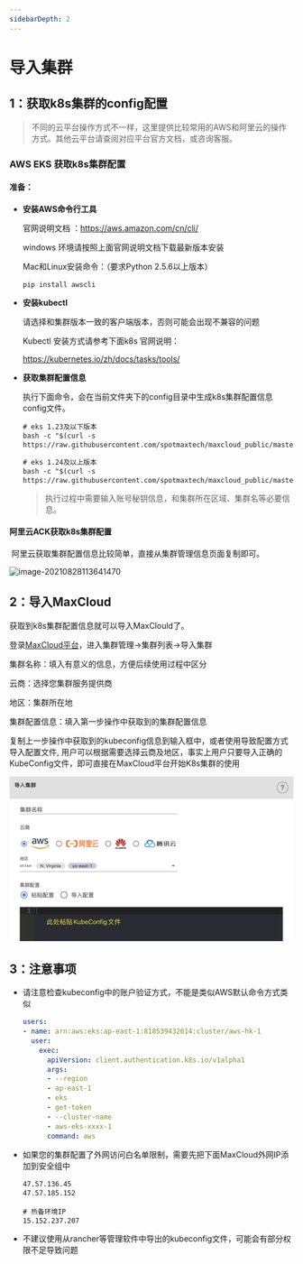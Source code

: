 ```yaml
---
sidebarDepth: 2
---
```


# 导入集群

## 1：获取k8s集群的config配置

> 不同的云平台操作方式不一样，这里提供比较常用的AWS和阿里云的操作方式。其他云平台请查阅对应平台官方文档，或咨询客服。

### AWS EKS 获取k8s集群配置

#### 准备：

*   **安装AWS命令行工具**

    官网说明文档 ：https://aws.amazon.com/cn/cli/

    windows 环境请按照上面官网说明文档下载最新版本安装

    Mac和Linux安装命令：（要求Python 2.5.6以上版本）

    ```shell
    pip install awscli
    ```
*   **安装kubectl**

    请选择和集群版本一致的客户端版本，否则可能会出现不兼容的问题

    Kubectl 安装方式请参考下面k8s 官网说明：

    https://kubernetes.io/zh/docs/tasks/tools/
*   **获取集群配置信息**

    执行下面命令，会在当前文件夹下的config目录中生成k8s集群配置信息config文件。

    ```shell
    # eks 1.23及以下版本
    bash -c "$(curl -s https://raw.githubusercontent.com/spotmaxtech/maxcloud_public/master/setup/aws/aws_token.sh)"
    ```

    ```shell
    # eks 1.24及以上版本
    bash -c "$(curl -s https://raw.githubusercontent.com/spotmaxtech/maxcloud_public/master/setup/aws/aws_token_1.24.sh)"
    ```

    > 执行过程中需要输入账号秘钥信息，和集群所在区域、集群名等必要信息。

#### 阿里云ACK获取k8s集群配置

​ 阿里云获取集群配置信息比较简单，直接从集群管理信息页面复制即可。

![image-20210828113641470](https://resource.spotmaxtech.com/maxcloud-doc/clusterImport/image-20210828113641470.png)

## 2：导入MaxCloud

获取到k8s集群配置信息就可以导入MaxClould了。

登录[MaxCloud平台](https://maxcloud.spotmaxtech.com/)，进入集群管理->集群列表->导入集群

集群名称：填入有意义的信息，方便后续使用过程中区分

云商：选择您集群服务提供商

地区：集群所在地

集群配置信息：填入第一步操作中获取到的集群配置信息

复制上一步操作中获取到的kubeconfig信息到输入框中，或者使用导致配置方式导入配置文件, 用户可以根据需要选择云商及地区，事实上用户只要导入正确的KubeConfig文件，即可直接在MaxCloud平台开始K8s集群的使用

![image](../../images/cluster/importCluster.png)

## 3：注意事项

*   请注意检查kubeconfig中的账户验证方式，不能是类似AWS默认命令方式类似

    ```yaml
    users:
    - name: arn:aws:eks:ap-east-1:818539432014:cluster/aws-hk-1
      user:
        exec:
          apiVersion: client.authentication.k8s.io/v1alpha1
          args:
          - --region
          - ap-east-1
          - eks
          - get-token
          - --cluster-name
          - aws-eks-xxxx-1
          command: aws
    ```
*   如果您的集群配置了外网访问白名单限制，需要先把下面MaxCloud外网IP添加到安全组中

    ```shell
    47.57.136.45
    47.57.185.152

    # 热备环境IP
    15.152.237.207
    ```
* 不建议使用从rancher等管理软件中导出的kubeconfig文件，可能会有部分权限不足导致问题
